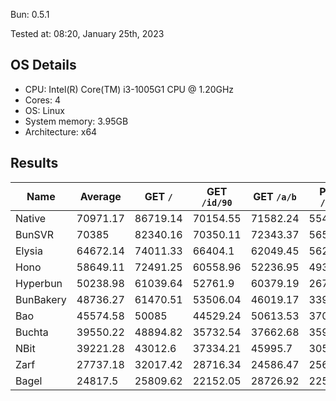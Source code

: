 Bun: 0.5.1

Tested at: 08:20, January 25th, 2023

## OS Details
- CPU: Intel(R) Core(TM) i3-1005G1 CPU @ 1.20GHz
- Cores: 4
- OS: Linux
- System memory: 3.95GB
- Architecture: x64

## Results
| Name | Average | GET `/` | GET `/id/90` | GET `/a/b` | POST `/json` |
| --- | --- | --- | --- | --- | --- | 
| Native | 70971.17 | 86719.14 | 70154.55 | 71582.24 | 55428.74 |
| BunSVR | 70385 | 82340.16 | 70350.11 | 72343.37 | 56506.35 |
| Elysia | 64672.14 | 74011.33 | 66404.1 | 62049.45 | 56223.68 |
| Hono | 58649.11 | 72491.25 | 60558.96 | 52236.95 | 49309.3 |
| Hyperbun | 50238.98 | 61039.64 | 52761.9 | 60379.19 | 26775.2 |
| BunBakery | 48736.27 | 61470.51 | 53506.04 | 46019.17 | 33949.37 |
| Bao | 45574.58 | 50085 | 44529.24 | 50613.53 | 37070.55 |
| Buchta | 39550.22 | 48894.82 | 35732.54 | 37662.68 | 35910.83 |
| NBit | 39221.28 | 43012.6 | 37334.21 | 45995.7 | 30542.62 |
| Zarf | 27737.18 | 32017.42 | 28716.34 | 24586.47 | 25628.5 |
| Bagel | 24817.5 | 25809.62 | 22152.05 | 28726.92 | 22581.42 |